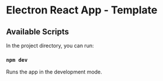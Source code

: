 # Electron React App - Template

## Available Scripts

In the project directory, you can run:

### `npm dev`

Runs the app in the development mode.

